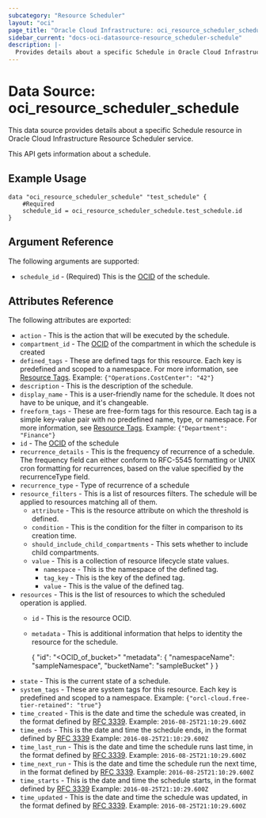 ```yaml
---
subcategory: "Resource Scheduler"
layout: "oci"
page_title: "Oracle Cloud Infrastructure: oci_resource_scheduler_schedule"
sidebar_current: "docs-oci-datasource-resource_scheduler-schedule"
description: |-
  Provides details about a specific Schedule in Oracle Cloud Infrastructure Resource Scheduler service
---
```


# Data Source: oci_resource_scheduler_schedule
This data source provides details about a specific Schedule resource in Oracle Cloud Infrastructure Resource Scheduler service.

This API gets information about a schedule.

## Example Usage

```hcl
data "oci_resource_scheduler_schedule" "test_schedule" {
	#Required
	schedule_id = oci_resource_scheduler_schedule.test_schedule.id
}
```

## Argument Reference

The following arguments are supported:

* `schedule_id` - (Required) This is the [OCID](https://docs.cloud.oracle.com/iaas/Content/General/Concepts/identifiers.htm) of the schedule.


## Attributes Reference

The following attributes are exported:

* `action` - This is the action that will be executed by the schedule.
* `compartment_id` - The [OCID](https://docs.cloud.oracle.com/iaas/Content/General/Concepts/identifiers.htm) of the compartment in which the schedule is created
* `defined_tags` - These are defined tags for this resource. Each key is predefined and scoped to a namespace. For more information, see [Resource Tags](https://docs.cloud.oracle.com/iaas/Content/General/Concepts/resourcetags.htm).  Example: `{"Operations.CostCenter": "42"}` 
* `description` - This is the description of the schedule.
* `display_name` - This is a user-friendly name for the schedule. It does not have to be unique, and it's changeable.
* `freeform_tags` - These are free-form tags for this resource. Each tag is a simple key-value pair with no predefined name, type, or namespace. For more information, see [Resource Tags](https://docs.cloud.oracle.com/iaas/Content/General/Concepts/resourcetags.htm).  Example: `{"Department": "Finance"}` 
* `id` - The [OCID](https://docs.cloud.oracle.com/iaas/Content/General/Concepts/identifiers.htm) of the schedule
* `recurrence_details` - This is the frequency of recurrence of a schedule. The frequency field can either conform to RFC-5545 formatting or UNIX cron formatting for recurrences, based on the value specified by the recurrenceType field. 
* `recurrence_type` - Type of recurrence of a schedule
* `resource_filters` - This is a list of resources filters.  The schedule will be applied to resources matching all of them.
	* `attribute` - This is the resource attribute on which the threshold is defined.
	* `condition` - This is the condition for the filter in comparison to its creation time.
	* `should_include_child_compartments` - This sets whether to include child compartments.
	* `value` - This is a collection of resource lifecycle state values.
		* `namespace` - This is the namespace of the defined tag.
		* `tag_key` - This is the key of the defined tag.
		* `value` - This is the value of the defined tag.
* `resources` - This is the list of resources to which the scheduled operation is applied.
	* `id` - This is the resource OCID.
	* `metadata` - This is additional information that helps to identity the resource for the schedule.

		{ "id": "<OCID_of_bucket>" "metadata": { "namespaceName": "sampleNamespace", "bucketName": "sampleBucket" } } 
* `state` - This is the current state of a schedule.
* `system_tags` - These are system tags for this resource. Each key is predefined and scoped to a namespace.  Example: `{"orcl-cloud.free-tier-retained": "true"}` 
* `time_created` - This is the date and time the schedule was created, in the format defined by [RFC 3339](https://tools.ietf.org/html/rfc3339).  Example: `2016-08-25T21:10:29.600Z` 
* `time_ends` - This is the date and time the schedule ends, in the format defined by [RFC 3339](https://tools.ietf.org/html/rfc3339)  Example: `2016-08-25T21:10:29.600Z` 
* `time_last_run` - This is the date and time the schedule runs last time, in the format defined by [RFC 3339](https://tools.ietf.org/html/rfc3339).  Example: `2016-08-25T21:10:29.600Z` 
* `time_next_run` - This is the date and time the schedule run the next time, in the format defined by [RFC 3339](https://tools.ietf.org/html/rfc3339).  Example: `2016-08-25T21:10:29.600Z` 
* `time_starts` - This is the date and time the schedule starts, in the format defined by [RFC 3339](https://tools.ietf.org/html/rfc3339)  Example: `2016-08-25T21:10:29.600Z` 
* `time_updated` - This is the date and time the schedule was updated, in the format defined by [RFC 3339](https://tools.ietf.org/html/rfc3339).  Example: `2016-08-25T21:10:29.600Z` 

